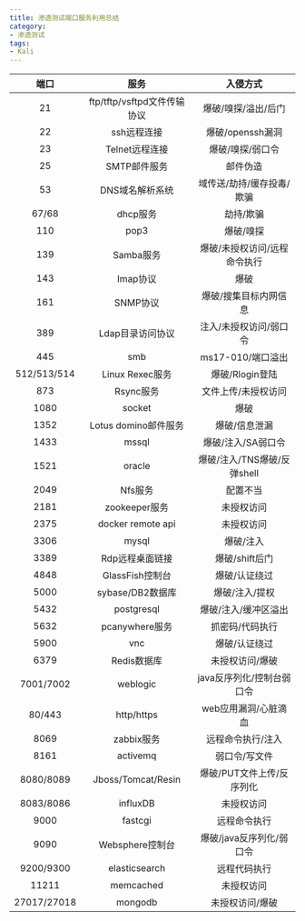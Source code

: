 ```yaml
---
title: 渗透测试端口服务利用总结
category: 
- 渗透测试
tags: 
- Kali
---
```


|    端口     |            服务             |           入侵方式           |
| :---------: | :-------------------------: | :--------------------------: |
|     21      | ftp/tftp/vsftpd文件传输协议 |     爆破/嗅探/溢出/后门      |
|     22      |         ssh远程连接         |       爆破/openssh漏洞       |
|     23      |       Telnet远程连接        |       爆破/嗅探/弱口令       |
|     25      |        SMTP邮件服务         |           邮件伪造           |
|     53      |       DNS域名解析系统       |  域传送/劫持/缓存投毒/欺骗   |
|    67/68    |          dhcp服务           |          劫持/欺骗           |
|     110     |            pop3             |          爆破/嗅探           |
|     139     |          Samba服务          | 爆破/未授权访问/远程命令执行 |
|     143     |          Imap协议           |             爆破             |
|     161     |          SNMP协议           |    爆破/搜集目标内网信息     |
|     389     |      Ldap目录访问协议       |    注入/未授权访问/弱口令    |
|     445     |             smb             |      ms17-010/端口溢出       |
| 512/513/514 |       Linux Rexec服务       |       爆破/Rlogin登陆        |
|     873     |          Rsync服务          |     文件上传/未授权访问      |
|    1080     |           socket            |             爆破             |
|    1352     |    Lotus domino邮件服务     |        爆破/信息泄漏         |
|    1433     |            mssql            |      爆破/注入/SA弱口令      |
|    1521     |           oracle            | 爆破/注入/TNS爆破/反弹shell  |
|    2049     |           Nfs服务           |           配置不当           |
|    2181     |        zookeeper服务        |          未授权访问          |
|    2375     |      docker remote api      |          未授权访问          |
|    3306     |            mysql            |          爆破/注入           |
|    3389     |       Rdp远程桌面链接       |        爆破/shift后门        |
|    4848     |       GlassFish控制台       |        爆破/认证绕过         |
|    5000     |      sybase/DB2数据库       |        爆破/注入/提权        |
|    5432     |         postgresql          |     爆破/注入/缓冲区溢出     |
|    5632     |       pcanywhere服务        |       抓密码/代码执行        |
|    5900     |             vnc             |        爆破/认证绕过         |
|    6379     |         Redis数据库         |       未授权访问/爆破        |
|  7001/7002  |          weblogic           |  java反序列化/控制台弱口令   |
|   80/443    |         http/https          |     web应用漏洞/心脏滴血     |
|    8069     |         zabbix服务          |      远程命令执行/注入       |
|    8161     |          activemq           |        弱口令/写文件         |
|  8080/8089  |     Jboss/Tomcat/Resin      |  爆破/PUT文件上传/反序列化   |
|  8083/8086  |          influxDB           |          未授权访问          |
|    9000     |           fastcgi           |         远程命令执行         |
|    9090     |       Websphere控制台       |   爆破/java反序列化/弱口令   |
|  9200/9300  |        elasticsearch        |         远程代码执行         |
|    11211    |          memcached          |          未授权访问          |
| 27017/27018 |           mongodb           |       未授权访问/爆破        |

<!-- more -->